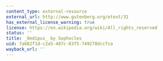 ```yaml
---
content_type: external-resource
external_url: http://www.gutenberg.org/etext/31
has_external_license_warning: true
license: https://en.wikipedia.org/wiki/All_rights_reserved
status: ''
title: _Oedipus_ by Sophocles
uid: 7a682f1d-c2a5-487c-83f5-749278dccfca
wayback_url: ''
---
```

